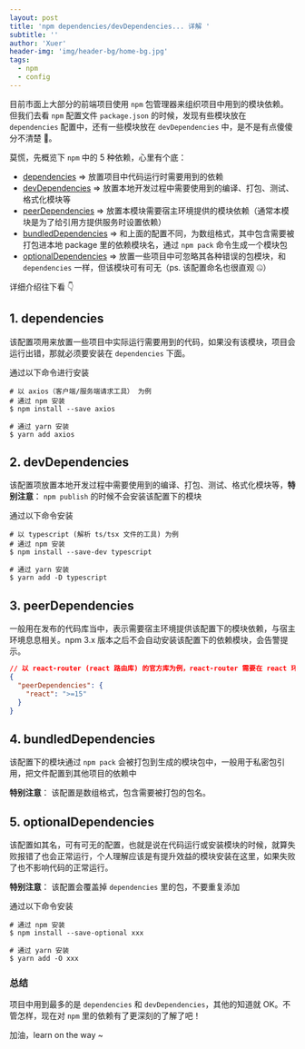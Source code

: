 ```yaml
---
layout: post
title: 'npm dependencies/devDependencies... 详解 '
subtitle: ''
author: 'Xuer'
header-img: 'img/header-bg/home-bg.jpg'
tags:
  - npm
  - config
---
```


目前市面上大部分的前端项目使用 `npm` 包管理器来组织项目中用到的模块依赖。但我们去看 `npm` 配置文件 `package.json` 的时候，发现有些模块放在 `dependencies` 配置中，还有一些模块放在 `devDependencies` 中，是不是有点傻傻分不清楚 🧐。

莫慌，先概览下 `npm` 中的 5 种依赖，心里有个底：

- [dependencies](#1-dependencies) => 放置项目中代码运行时需要用到的依赖
- [devDependencies](#2-devdependencies) => 放置本地开发过程中需要使用到的编译、打包、测试、格式化模块等
- [peerDependencies](#3-peerdependencies) => 放置本模块需要宿主环境提供的模块依赖（通常本模块是为了给引用方提供服务时设置依赖）
- [bundledDependencies](#4-bundleddependencies) => 和上面的配置不同，为数组格式，其中包含需要被打包进本地 package 里的依赖模块名，通过 `npm pack` 命令生成一个模块包
- [optionalDependencies](#5-optionaldependencies) => 放置一些项目中可忽略其各种错误的包模块，和 `dependencies` 一样，但该模块可有可无（ps. 该配置命名也很直观 🤐）

详细介绍往下看 👇

## 1. dependencies

该配置项用来放置一些项目中实际运行需要用到的代码，如果没有该模块，项目会运行出错，那就必须要安装在 `dependencies` 下面。

通过以下命令进行安装

```shell
# 以 axios（客户端/服务端请求工具） 为例
# 通过 npm 安装
$ npm install --save axios

# 通过 yarn 安装
$ yarn add axios
```

## 2. devDependencies

该配置项放置本地开发过程中需要使用到的编译、打包、测试、格式化模块等，**特别注意**： `npm publish` 的时候不会安装该配置下的模块

通过以下命令安装

```shell
# 以 typescript (解析 ts/tsx 文件的工具) 为例
# 通过 npm 安装
$ npm install --save-dev typescript

# 通过 yarn 安装
$ yarn add -D typescript
```

## 3. peerDependencies

一般用在发布的代码库当中，表示需要宿主环境提供该配置下的模块依赖，与宿主环境息息相关。npm 3.x 版本之后不会自动安装该配置下的依赖模块，会告警提示。

```json
// 以 react-router (react 路由库) 的官方库为例，react-router 需要在 react 环境中使用
{
  "peerDependencies": {
    "react": ">=15"
  }
}
```

## 4. bundledDependencies

该配置下的模块通过 `npm pack` 会被打包到生成的模块包中，一般用于私密包引用，把文件配置到其他项目的依赖中

**特别注意**： 该配置是数组格式，包含需要被打包的包名。

## 5. optionalDependencies

该配置如其名，可有可无的配置，也就是说在代码运行或安装模块的时候，就算失败报错了也会正常运行，个人理解应该是有提升效益的模块安装在这里，如果失败了也不影响代码的正常运行。

**特别注意**： 该配置会覆盖掉 `dependencies` 里的包，不要重复添加

通过以下命令安装

```shell
# 通过 npm 安装
$ npm install --save-optional xxx

# 通过 yarn 安装
$ yarn add -O xxx
```

### 总结

项目中用到最多的是 `dependencies` 和 `devDependencies`，其他的知道就 OK。不管怎样，现在对 `npm` 里的依赖有了更深刻的了解了吧！

加油，learn on the way ~
